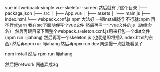 vue init webpack-simple vue-skeleton-screen
然后就有了这个目录
├── package.json
├── src
│   ├── App.vue
│   ├── assets
│   └── main.js
├── index.html
└── webpack.conf.js
npm 大法好 一顿install就行 不行就cnpm  再不行就yarn 
我在src下面随便写个vue文件
然后再写一个vue文件的js（随缘命名）
然后再跟目录下面整个webpack.skeleton.conf.js用来打包一个dist文件(npm run lijiahang)
然后再写一个skeleton.js (也就是即将插入index.html的东西)
然后再npm run lijiahang
然后再npm run dev 网速慢一点就能看见了

npm install 
然后 npm run lijiahang

然后把network 网速弄成3g